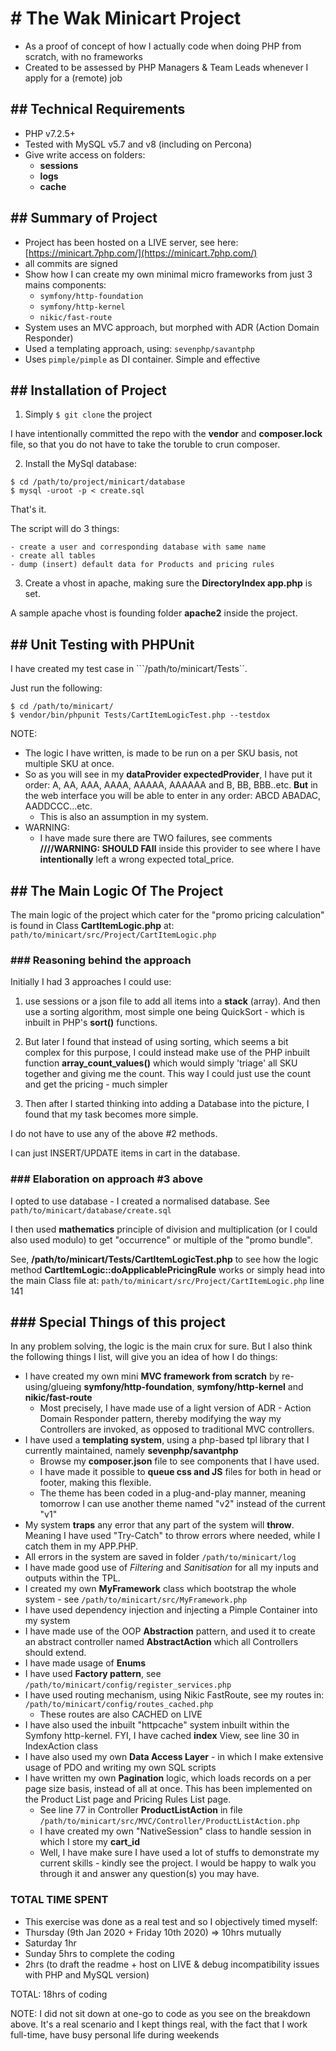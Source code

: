 # # The Wak Minicart Project

- As a proof of concept of how I actually code when doing PHP from scratch, with no frameworks
- Created to be assessed by PHP Managers & Team Leads whenever I apply for a (remote) job

## ## Technical Requirements
- PHP v7.2.5+
- Tested with MySQL v5.7 and v8 (including on Percona)
- Give write access on folders:
	- **sessions**
	- **logs**
	- **cache**

## ## Summary of Project

- Project has been hosted on a LIVE server, see here: [https://minicart.7php.com/](https://minicart.7php.com/)
- all commits are signed
- Show how I can create my own minimal micro frameworks from just 3 mains components:
    - `symfony/http-foundation`
    - `symfony/http-kernel`
    - `nikic/fast-route`
- System uses an MVC approach, but morphed with ADR (Action Domain Responder)
- Used a templating approach, using: `sevenphp/savantphp`
- Uses `pimple/pimple` as DI container. Simple and effective

## ## Installation of Project
1) Simply `$ git clone` the project

I have intentionally committed the repo with the **vendor** and **composer.lock** file, so that you do not have to take the toruble to crun composer.

2) Install the MySql database:

```
$ cd /path/to/project/minicart/database
$ mysql -uroot -p < create.sql
```

That's it. 

The script will do 3 things:

    - create a user and corresponding database with same name
    - create all tables
    - dump (insert) default data for Products and pricing rules

3) Create a vhost in apache, making sure the **DirectoryIndex app.php** is set.

A sample apache vhost is founding folder **apache2** inside the project.

## ## Unit Testing with PHPUnit

I have created my test case in ```/path/to/minicart/Tests``.

Just run the following:

```
$ cd /path/to/minicart/
$ vendor/bin/phpunit Tests/CartItemLogicTest.php --testdox
```

NOTE:

- The logic I have written, is made to be run on a per SKU basis, not multiple SKU at once.
- So as you will see in my **dataProvider expectedProvider**, I have put it order: A, AA, AAA, AAAA, AAAAA, AAAAAA and B, BB, BBB..etc. **But** in the web interface you will be able to enter in any order: ABCD ABADAC, AADDCCC...etc.
	- This is also an assumption in my system.
- WARNING: 
	- I have made sure there are TWO failures, see comments **////WARNING: SHOULD FAIl** inside this provider to see where I have **intentionally** left a wrong expected total_price.

## ## The Main Logic Of The Project

The main logic of the project which cater for the "promo pricing calculation" is found in Class **CartItemLogic.php** at: ```path/to/minicart/src/Project/CartItemLogic.php```

### ### Reasoning behind the approach

Initially I had 3 approaches I could use:

1) use sessions or a json file to add all items into a **stack** (array). And then use a sorting algorithm, most simple one being QuickSort - which is inbuilt in PHP's **sort()** functions.

2) But later I found that instead of using sorting, which seems a bit complex for this purpose, I could instead make use of the PHP inbuilt function **array_count_values()** which would simply 'triage' all SKU together and giving me the count. This way I could just use the count and get the pricing - much simpler

3) Then after I started thinking into adding a Database into the picture, I found that my task becomes more simple.

I do not have to use any of the above #2 methods.
 
I can just INSERT/UPDATE items in cart in the database.

### ### Elaboration on approach #3 above

I opted to use database - I created a normalised database. See ```path/to/minicart/database/create.sql```

I then used **mathematics** principle of division and multiplication (or I could also used modulo) to get "occurrence" or multiple of the "promo bundle".

See, **/path/to/minicart/Tests/CartItemLogicTest.php** to see how the logic method **CartItemLogic::doApplicablePricingRule** works or simply head into the main Class file at: ```path/to/minicart/src/Project/CartItemLogic.php``` line 141

## ### Special Things of this project

In any problem solving, the logic is the main crux for sure. But I also think the following things I list, will give you an idea of how I do things:

- I have created my own mini **MVC framework from scratch** by re-using/glueing **symfony/http-foundation**, **symfony/http-kernel** and **nikic/fast-route**
	- Most precisely, I have made use of a light version of ADR - Action Domain Responder pattern, thereby modifying the way my Controllers are invoked, as opposed to traditional MVC controllers.
- I have used a **templating system**, using a php-based tpl library that I currently maintained, namely **sevenphp/savantphp**
	- Browse my **composer.json** file to see components that I have used.
	- I have made it possible to **queue css and JS** files for both in head or footer, making this flexible.
	- The theme has been coded in a plug-and-play manner, meaning tomorrow I can use another theme named "v2" instead of the current "v1"
- My system **traps** any error that any part of the system will **throw**. Meaning I have used "Try-Catch" to throw errors where needed, while I catch them in my APP.PHP.
- All errors in the system are saved in folder ```/path/to/minicart/log```
- I have made good use of *Filtering* and *Sanitisation* for all my inputs and outputs within the TPL.
- I created my own **MyFramework** class which bootstrap the whole system - see ```/path/to/minicart/src/MyFramework.php```
- I have used dependency injection and injecting a Pimple Container into my system
- I have made use of the OOP **Abstraction** pattern, and used it to create an abstract controller named **AbstractAction** which all Controllers should extend.
- I have made usage of **Enums**
- I have used **Factory pattern**, see ```/path/to/minicart/config/register_services.php```
- I have used routing mechanism, using Nikic FastRoute, see my routes in: ```/path/to/minicart/config/routes_cached.php```
	- These routes are also CACHED on LIVE
- I have also used the inbuilt "httpcache" system inbuilt within the Symfony http-kernel. FYI, I have cached **index** View, see line 30 in IndexAction class
- I have also used my own **Data Access Layer** - in which I make extensive usage of PDO and writing my own SQL scripts
- I have written my own **Pagination** logic, which loads records on a per page size basis, instead of all at once. This has been implemented on the Product List page and Pricing Rules List page.
	- See line 77 in Controller **ProductListAction** in file ```/path/to/minicart/src/MVC/Controller/ProductListAction.php```
	- I have created my own "NativeSession" class to handle session in which I store my **cart_id**
	- Well, I have make sure I have used a lot of stuffs to demonstrate my current skills - kindly see the project. I would be happy to walk you through it and answer any question(s) you may have.

### TOTAL TIME SPENT

- This exercise was done as a real test and so I objectively timed myself:
- Thursday (9th Jan 2020 + Friday 10th 2020) => 10hrs mutually
- Saturday 1hr
- Sunday 5hrs to complete the coding
- 2hrs (to draft the readme + host on LIVE & debug incompatibility issues with PHP and MySQL version)

TOTAL: 18hrs of coding

NOTE: 
I did not sit down at one-go to code as you see on the breakdown above.
It's a real scenario and I kept things real, with the fact that I work full-time, have busy personal life during weekends


